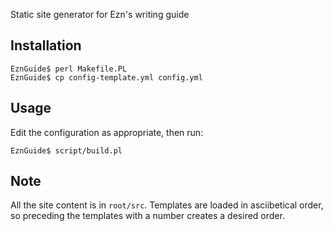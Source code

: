 Static site generator for Ezn's writing guide

## Installation ##

    EznGuide$ perl Makefile.PL
    EznGuide$ cp config-template.yml config.yml

## Usage ##

Edit the configuration as appropriate, then run:

    EznGuide$ script/build.pl

## Note ##

All the site content is in `root/src`. Templates are loaded in asciibetical
order, so preceding the templates with a number creates a desired order.
